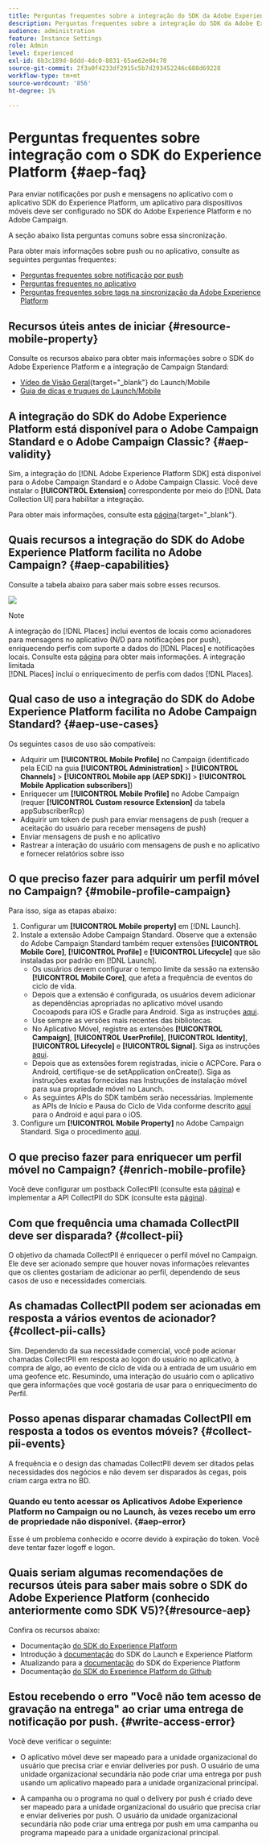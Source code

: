 ```yaml
---
title: Perguntas frequentes sobre a integração do SDK da Adobe Experience Platform e do Adobe Campaign
description: Perguntas frequentes sobre a integração do SDK da Adobe Experience Platform e do Adobe Campaign
audience: administration
feature: Instance Settings
role: Admin
level: Experienced
exl-id: 6b3c189d-8ddd-4dc0-8831-65ae62e04c70
source-git-commit: 2f3a0f4233df2915c5b7d293452246c688d69228
workflow-type: tm+mt
source-wordcount: '856'
ht-degree: 1%

---
```


# Perguntas frequentes sobre integração com o SDK do Experience Platform {#aep-faq}

Para enviar notificações por push e mensagens no aplicativo com o aplicativo SDK do Experience Platform, um aplicativo para dispositivos móveis deve ser configurado no SDK do Adobe Experience Platform e no Adobe Campaign.

A seção abaixo lista perguntas comuns sobre essa sincronização.

Para obter mais informações sobre push ou no aplicativo, consulte as seguintes perguntas frequentes:

* [Perguntas frequentes sobre notificação por push](../../channels/using/about-push-notifications.md#push-faq)
* [Perguntas frequentes no aplicativo](../../channels/using/in-app-faq.md)
* [Perguntas frequentes sobre tags na sincronização da Adobe Experience Platform](../../administration/using/syncwithlaunch-faq.md)

## Recursos úteis antes de iniciar {#resource-mobile-property}

Consulte os recursos abaixo para obter mais informações sobre o SDK do Adobe Experience Platform e a integração de Campaign Standard:

* [Vídeo de Visão Geral](https://www.adobe.com/experience-platform/launch.html#acpl-mobile-video){target="_blank"} do Launch/Mobile
* [Guia de dicas e truques do Launch/Mobile](https://www.adobe.com/content/dam/dx/us/en/products/experience-platform/launch-tag-manager/pdfs/adobe-cloud-platform-launch-tips-and-tricks-sheet.pdf)

## A integração do SDK do Adobe Experience Platform está disponível para o Adobe Campaign Standard e o Adobe Campaign Classic? {#aep-validity}

Sim, a integração do [!DNL Adobe Experience Platform SDK] está disponível para o Adobe Campaign Standard e o Adobe Campaign Classic. Você deve instalar o **[!UICONTROL Extension]** correspondente por meio do [!DNL Data Collection UI] para habilitar a integração.

Para obter mais informações, consulte esta [página](https://developer.adobe.com/client-sdks/documentation/adobe-campaign-standard){target="_blank"}.

## Quais recursos a integração do SDK do Adobe Experience Platform facilita no Adobe Campaign? {#aep-capabilities}

Consulte a tabela abaixo para saber mais sobre esses recursos.

![](assets/faq.png)

>[!NOTE]
>
>A integração do [!DNL Places] inclui eventos de locais como acionadores para mensagens no aplicativo (N/D para notificações por push), enriquecendo perfis com suporte a dados do [!DNL Places] e notificações locais. Consulte esta [página](../../channels/using/preparing-and-sending-an-in-app-message.md) para obter mais informações. A integração limitada <br>[!DNL Places] inclui o enriquecimento de perfis com dados [!DNL Places].

## Qual caso de uso a integração do SDK do Adobe Experience Platform facilita no Adobe Campaign Standard? {#aep-use-cases}

Os seguintes casos de uso são compatíveis:

* Adquirir um **[!UICONTROL Mobile Profile]** no Campaign (identificado pela ECID na guia **[!UICONTROL Administration]** > **[!UICONTROL Channels]** > **[!UICONTROL Mobile app (AEP SDK)]** > **[!UICONTROL Mobile Application subscribers]**)
* Enriquecer um **[!UICONTROL Mobile Profile]** no Adobe Campaign (requer **[!UICONTROL Custom resource Extension]** da tabela appSubscriberRcp)
* Adquirir um token de push para enviar mensagens de push (requer a aceitação do usuário para receber mensagens de push)
* Enviar mensagens de push e no aplicativo
* Rastrear a interação do usuário com mensagens de push e no aplicativo e fornecer relatórios sobre isso

## O que preciso fazer para adquirir um perfil móvel no Campaign? {#mobile-profile-campaign}

Para isso, siga as etapas abaixo:

1. Configurar um **[!UICONTROL Mobile property]** em [!DNL Launch].
1. Instale a extensão Adobe Campaign Standard. Observe que a extensão do Adobe Campaign Standard também requer extensões **[!UICONTROL Mobile Core]**, **[!UICONTROL Profile]** e **[!UICONTROL Lifecycle]** que são instaladas por padrão em [!DNL Launch].
   * Os usuários devem configurar o tempo limite da sessão na extensão **[!UICONTROL Mobile Core]**, que afeta a frequência de eventos do ciclo de vida.
   * Depois que a extensão é configurada, os usuários devem adicionar as dependências apropriadas no aplicativo móvel usando Cocoapods para iOS e Gradle para Android. Siga as instruções [aqui](https://developer.adobe.com/client-sdks/documentation/adobe-campaign-standard).
   * Use sempre as versões mais recentes das bibliotecas.
   * No Aplicativo Móvel, registre as extensões **[!UICONTROL Campaign]**, **[!UICONTROL UserProfile]**, **[!UICONTROL Identity]**, **[!UICONTROL Lifecycle]** e **[!UICONTROL Signal]**. Siga as instruções [aqui](https://developer.adobe.com/client-sdks/documentation/adobe-campaign-standard/#register-the-campaign-standard-extension-with-mobile-core).
   * Depois que as extensões forem registradas, inicie o ACPCore. Para o Android, certifique-se de setApplication onCreate(). Siga as instruções exatas fornecidas nas Instruções de instalação móvel para sua propriedade móvel no Launch.
   * As seguintes APIs do SDK também serão necessárias. Implemente as APIs de Início e Pausa do Ciclo de Vida conforme descrito [aqui](https://developer.adobe.com/client-sdks/documentation/mobile-core/lifecycle/android) para o Android e aqui para o iOS.
1. Configure um **[!UICONTROL Mobile Property]** no Adobe Campaign Standard. Siga o procedimento [aqui](../../administration/using/configuring-a-mobile-application.md#channel-specific-config).

## O que preciso fazer para enriquecer um perfil móvel no Campaign? {#enrich-mobile-profile}

Você deve configurar um postback CollectPII (consulte esta [página](../../administration/using/configuring-rules-launch.md#pii-postback)) e implementar a API CollectPII do SDK (consulte esta [página](https://developer.adobe.com/client-sdks/documentation/mobile-core/api-reference)).

## Com que frequência uma chamada CollectPII deve ser disparada? {#collect-pii}

O objetivo da chamada CollectPII é enriquecer o perfil móvel no Campaign. Ele deve ser acionado sempre que houver novas informações relevantes que os clientes gostariam de adicionar ao perfil, dependendo de seus casos de uso e necessidades comerciais.

## As chamadas CollectPII podem ser acionadas em resposta a vários eventos de acionador? {#collect-pii-calls}

Sim. Dependendo da sua necessidade comercial, você pode acionar chamadas CollectPII em resposta ao logon do usuário no aplicativo, à compra de algo, ao evento de ciclo de vida ou à entrada de um usuário em uma geofence etc. Resumindo, uma interação do usuário com o aplicativo que gera informações que você gostaria de usar para o enriquecimento do Perfil.

## Posso apenas disparar chamadas CollectPII em resposta a todos os eventos móveis? {#collect-pii-events}

A frequência e o design das chamadas CollectPII devem ser ditados pelas necessidades dos negócios e não devem ser disparados às cegas, pois criam carga extra no BD.

### Quando eu tento acessar os Aplicativos Adobe Experience Platform no Campaign ou no Launch, às vezes recebo um erro de propriedade não disponível. {#aep-error}

Esse é um problema conhecido e ocorre devido à expiração do token. Você deve tentar fazer logoff e logon.

## Quais seriam algumas recomendações de recursos úteis para saber mais sobre o SDK do Adobe Experience Platform (conhecido anteriormente como SDK V5)?{#resource-aep}

Confira os recursos abaixo:

* Documentação [do SDK do Experience Platform](https://developer.adobe.com/client-sdks/documentation/)
* Introdução à [documentação](https://developer.adobe.com/client-sdks/documentation/getting-started/create-a-mobile-property/) do SDK do Launch e Experience Platform
* Atualizando para a [documentação](https://developer.adobe.com/client-sdks/resources/upgrade-platform-sdks/) do SDK do Experience Platform
* Documentação [do SDK do Experience Platform do Github](https://github.com/Adobe-Marketing-Cloud/acp-sdks/)

## Estou recebendo o erro &quot;Você não tem acesso de gravação na entrega&quot; ao criar uma entrega de notificação por push. {#write-access-error}

Você deve verificar o seguinte:

* O aplicativo móvel deve ser mapeado para a unidade organizacional do usuário que precisa criar e enviar deliveries por push. O usuário de uma unidade organizacional secundária não pode criar uma entrega por push usando um aplicativo mapeado para a unidade organizacional principal.

* A campanha ou o programa no qual o delivery por push é criado deve ser mapeado para a unidade organizacional do usuário que precisa criar e enviar deliveries por push. O usuário da unidade organizacional secundária não pode criar uma entrega por push em uma campanha ou programa mapeado para a unidade organizacional principal.

